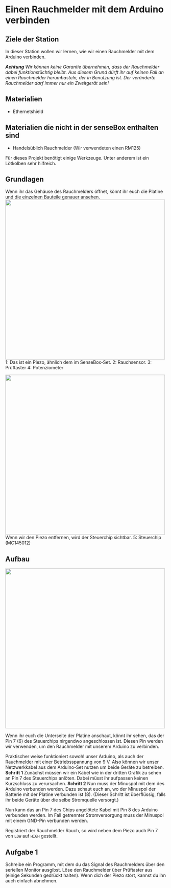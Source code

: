 # Einen Rauchmelder mit dem Arduino verbinden

## Ziele der Station
In dieser Station wollen wir lernen, wie wir einen Rauchmelder mit dem Arduino verbinden.

***Achtung*** *Wir können keine Garantie übernehmen, dass der Rauchmelder dabei funktionstüchtig bleibt. Aus diesem Grund dürft ihr auf keinen Fall an einen Rauchmelder herumbasteln, der in Benutzung ist. Der veränderte Rauchmelder darf immer nur ein Zweitgerät sein!*

## Materialien
* Ethernetshield 
## Materialien die nicht in der senseBox enthalten sind
* Handelsüblich Rauchmelder (Wir verwendeten einen RM125)

Für dieses Projekt benötigt einige Werkzeuge. Unter anderem ist ein Lötkolben sehr hilfreich. 

## Grundlagen
Wenn ihr das Gehäuse des Rauchmelders öffnet, könnt ihr euch die Platine und die einzelnen Bauteile genauer ansehen. 
<img src="https://raw.githubusercontent.com/sensebox/resources/master/images/edu/rauchmelder1.jpg?raw=true" width="500"/>
1: Das ist ein Piezo, ähnlich dem im SenseBox-Set.
2: Rauchsensor.
3: Prüftaster
4: Potenziometer

<img src="https://raw.githubusercontent.com/sensebox/resources/master/images/edu/rauchmelder2.jpg?raw=true" width="500"/>
Wenn wir den Piezo entfernen, wird der Steuerchip sichtbar. 
5: Steuerchip (MC145012)

## Aufbau
<img src="https://raw.githubusercontent.com/sensebox/resources/master/images/edu/rauchmelder3.jpg?raw=true" width="500"/>

Wenn ihr euch die Unterseite der Platine anschaut, könnt ihr sehen, das der Pin 7 (6) des Steuerchips nirgendwo angeschlossen ist. Diesen Pin werden wir verwenden, um den Rauchmelder mit unserem Arduino zu verbinden. 

Praktischer weise funktioniert sowohl unser Arduino, als auch der Rauchmelder mit einer Betriebsspannung von 9 V. Also können wir unser Netzwerkkabel aus dem Arduino-Set nutzen um beide Geräte zu betreiben. 
**Schritt 1** Zunächst müssen wir ein Kabel wie in der dritten Grafik zu sehen an Pin 7 des Steuerchips anlöten. Dabei müsst ihr aufpassen keinen Kurzschluss zu verursachen. 
**Schritt 2** Nun muss der Minuspol mit dem des Arduino verbunden werden. Dazu schaut euch an, wo der Minuspol der Batterie mit der Platine verbunden ist (8). 
(Dieser Schritt ist überflüssig, falls ihr beide Geräte über die selbe Stromquelle versorgt.)

Nun kann das an Pin 7 des Chips angelötete Kabel mit Pin 8 des Arduino verbunden werden. Im Fall getrennter Stromversorgung muss der Minuspol mit einem GND-Pin verbunden werden. 

Registriert der Rauchmelder Rauch, so wird neben dem Piezo auch Pin 7 von `LOW` auf `HIGH` gestellt. 

## Aufgabe 1
Schreibe ein Programm, mit dem du das Signal des Rauchmelders über den seriellen Monitor ausgibst. Löse den Rauchmelder über Prüftaster aus (einige Sekunden gedrückt halten). Wenn dich der Piezo stört, kannst du ihn auch einfach abnehmen. 
